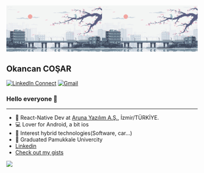 

<img src="https://github.com/OkancanCosar/OkancanCosar/blob/master/500b27120a0a261bfab28f0390bf48df.gif" object-fit="cover" width="50%"><img src="https://github.com/OkancanCosar/OkancanCosar/blob/master/500b27120a0a261bfab28f0390bf48df.gif" object-fit="cover" width="50%">


## Okancan COŞAR
[![LinkedIn Connect](https://img.shields.io/badge/%20-Connect-black?color=14171A&labelColor=212121&logo=linkedin&logoColor=ffcc80)](https://www.linkedin.com/in/OkancanCosar/)
[![Gmail](https://img.shields.io/badge/%20-Send%20Mail-black?color=14171A&labelColor=ef5350&logo=gmail&logoColor=ffffff)](mailto:okancancosar@gmail.com?subject=From%20GitHub&body=Hi,%20there.%20Found%20you%20from%20GitHub.)

### Hello everyone 👋
______________________________________________
* 📱 React-Native Dev at [Aruna Yazılım A.Ş.](https://arunayazilim.com), İzmir/TÜRKİYE.
* 💻 Lover for Android, a bit ios
* 🧑 Interest hybrid technologies(Software, car...)
* 🧬 Graduated Pamukkale Univercity
*  [Linkedin](https://www.linkedin.com/in/OkancanCosar/)
* [Check out my gists](https://gist.github.com/OkancanCosar) 


[![](https://github-readme-stats.vercel.app/api?username=OkancanCosar)](https://github.com/OkancanCosar/)
